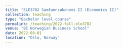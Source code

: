 ```yaml
---
title: "ELE3782 Samfunnsøkonomi II (Economics II)"
collection: teaching
type: "Bachelor level course"
permalink: /teaching/2022-fall-ele3782
venue: "BI Norwegian Business School"
date: 2022-08-01
location: "Oslo, Norway"
---
```

